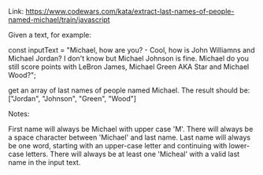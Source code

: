 Link: https://www.codewars.com/kata/extract-last-names-of-people-named-michael/train/javascript

Given a text, for example:

const inputText = "Michael, how are you? - Cool, how is John Williamns and Michael Jordan? I don't know but Michael Johnson is fine. Michael do you still score points with LeBron James, Michael Green AKA Star and Michael Wood?";

get an array of last names of people named Michael. The result should be:
["Jordan", "Johnson", "Green", "Wood"]

Notes:

First name will always be Michael with upper case 'M'.
There will always be a space character between 'Michael' and last name.
Last name will always be one word, starting with an upper-case letter and continuing with lower-case letters.
There will always be at least one 'Micheal' with a valid last name in the input text.
